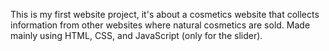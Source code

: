 This is my first website project, it's about a cosmetics website that collects information from other websites where natural cosmetics are sold.
Made mainly using HTML, CSS, and JavaScript (only for the slider).
